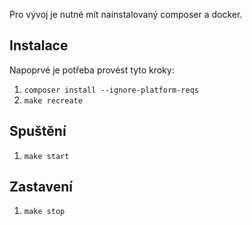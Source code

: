 Pro vývoj je nutné mít nainstalovaný composer a docker.

## Instalace

Napoprvé je potřeba provést tyto kroky:

1. `composer install --ignore-platform-reqs`
2. `make recreate`


## Spuštění

1. `make start`


## Zastavení

1. `make stop`
